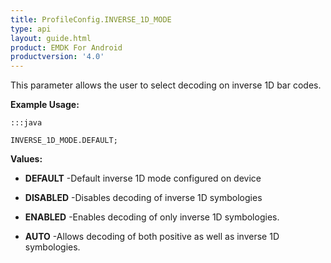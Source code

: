 ```yaml
---
title: ProfileConfig.INVERSE_1D_MODE
type: api
layout: guide.html
product: EMDK For Android
productversion: '4.0'
---
```



This parameter allows the user to select decoding on inverse 1D bar codes.
 
 

**Example Usage:**
	
	:::java
	
	INVERSE_1D_MODE.DEFAULT;
	


**Values:**

* **DEFAULT** -Default inverse 1D mode configured on device

* **DISABLED** -Disables decoding of inverse 1D symbologies

* **ENABLED** -Enables decoding of only inverse 1D symbologies.

* **AUTO** -Allows decoding of both positive as well as inverse 1D symbologies.












